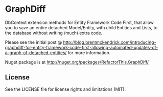 GraphDiff
=========

DbContext extension methods for Entity Framework Code First, that allow you to save an entire detached Model/Entity, with child Entities and Lists, to the database without writing (much) extra code.

Please see the initial post @ http://blog.brentmckendrick.com/introducing-graphdiff-for-entity-framework-code-first-allowing-automated-updates-of-a-graph-of-detached-entities/ for more information.

Nuget package is at http://nuget.org/packages/RefactorThis.GraphDiff/

## License

See the LICENSE file for license rights and limitations (MIT).
